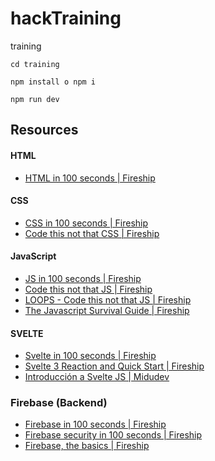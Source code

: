 # hackTraining
training
```shell
cd training

npm install o npm i

npm run dev
```

## Resources

#### HTML

- [HTML in 100 seconds | Fireship](https://www.youtube.com/watch?v=ok-plXXHlWw&ab_channel=Fireship)

#### CSS

- [CSS in 100 seconds | Fireship](https://www.youtube.com/watch?v=OEV8gMkCHXQ&ab_channel=Fireship)
- [Code this not that CSS | Fireship](https://www.youtube.com/watch?v=Qhaz36TZG5Y&ab_channel=Fireship)

#### JavaScript

- [JS in 100 seconds | Fireship](https://www.youtube.com/watch?v=DHjqpvDnNGE&ab_channel=Fireship)
- [Code this not that JS | Fireship](https://www.youtube.com/watch?v=Mus_vwhTCq0&ab_channel=Fireship)
- [LOOPS - Code this not that JS | Fireship](https://www.youtube.com/watch?v=x7Xzvm0iLCI&ab_channel=Fireship)
- [The Javascript Survival Guide | Fireship](https://www.youtube.com/watch?v=9emXNzqCKyg&ab_channel=Fireship)

#### SVELTE

- [Svelte in 100 seconds | Fireship](https://www.youtube.com/watch?v=rv3Yq-B8qp4&ab_channel=Fireship)
- [Svelte 3 Reaction and Quick Start | Fireship](https://www.youtube.com/watch?v=043h4ugAj4c&t=82s&ab_channel=Fireship)
- [Introducción a Svelte JS | Midudev](https://www.youtube.com/watch?v=Xsxm8_BI63s&ab_channel=midudev)

### Firebase (Backend)

- [Firebase in 100 seconds | Fireship](https://www.youtube.com/watch?v=vAoB4VbhRzM&ab_channel=Fireship)
- [Firebase security in 100 seconds | Fireship](https://www.youtube.com/watch?v=sw1Uy3zwsLs&ab_channel=Fireship)
- [Firebase, the basics | Fireship](https://www.youtube.com/watch?v=q5J5ho7YUhA&ab_channel=Fireship)
